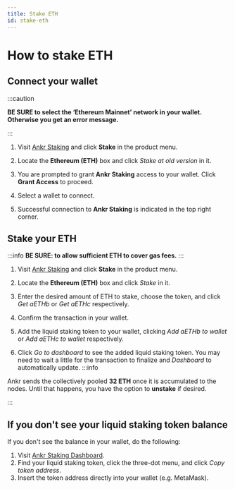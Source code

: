 ```yaml
---
title: Stake ETH
id: stake-eth
---
```


# How to stake ETH

## Connect your wallet

:::caution

**BE SURE to select the ‘Ethereum Mainnet’ network in your wallet. Otherwise you get an error message.**

:::

1. Visit [Ankr Staking](https://www.ankr.com/staking/) and click **Stake** in the product menu.

2. Locate the **Ethereum (ETH)** box and click *Stake at old version* in it.

3. You are prompted to grant **Ankr Staking** access to your wallet. Click **Grant Access** to proceed.

4. Select a wallet to connect.

5. Successful connection to **Ankr Staking** is indicated in the top right corner.

## Stake your ETH

:::info
**BE SURE: to allow sufficient ETH to cover gas fees.**
:::

1. Visit [Ankr Staking](https://www.ankr.com/staking/) and click **Stake** in the product menu. 

2. Locate the **Ethereum (ETH)** box and click *Stake* in it.

3. Enter the desired amount of ETH to stake, choose the token, and click *Get aETHb* or *Get aETHc* respectively.

4. Confirm the transaction in your wallet.

5. Add the liquid staking token to your wallet, clicking *Add aETHb to wallet* or *Add aETHc to wallet* respectively.

6. Click *Go to dashboard* to see the added liquid staking token. You may need to wait a little for the transaction to finalize and *Dashboard* to automatically update. 
:::info

Ankr sends the collectively pooled **32 ETH** once it is accumulated to the nodes. Until that happens, you have the option to **unstake** if desired.

:::

## If you don't see your liquid staking token balance

If you don't see the balance in your wallet, do the following:

1. Visit [Ankr Staking Dashboard](https://www.ankr.com/staking/dashboard).
2. Find your liquid staking token, click the three-dot menu, and click *Copy token address*.
3. Insert the token address directly into your wallet (e.g. MetaMask).


